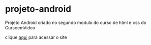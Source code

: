 # projeto-android
Projeto Android criado no segundo modulo do curso de html e css do CursoemVideo

clique <a href="https://nikolaspires.github.io/projeto-android/">aqui</a> para acessar o site

